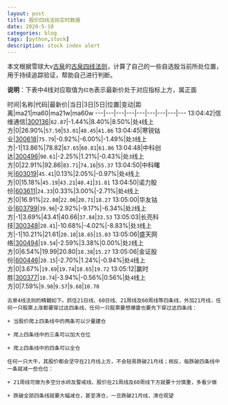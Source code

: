 ```yaml
---
layout: post
title: 股价四线法则实时数据
date: 2020-5-10
categories: blog
tags: [python,stock]
description: stock index alert
---
```



本文根据雪球大v[古泉](https://xueqiu.com/u/7148646888)的[古泉四线法则](https://xueqiu.com/7148646888/130498192)，计算了自己的一些自选股当前所处位置，用于持续追踪验证，帮助自己进行判断。

**说明**：下表中4线对应取值为`红色`表示最新价处于对应指标上方，属正面

时间|名称|代码|最新价|当日|3日|5日|位置|变动|距离|ma21|ma60|ma21w|ma60w
---|---|---|---|---|---|---|---|---
13:04:42|信维通信|[300136](https://xueqiu.com/S/SZ300136)|`62.87`|-1.44%|8.40%|8.50%|处`4`线上方|0|26.90%|`57.50`|`53.01`|`48.45`|`41.86`
13:04:45|寒锐钴业|[300618](https://xueqiu.com/S/SZ300618)|`75.79`|-0.92%|-6.00%|-1.49%|处`3`线上方|-1|13.86%|78.82|`67.65`|`60.81`|`61.86`
13:04:48|中科创达|[300496](https://xueqiu.com/S/SZ300496)|`90.61`|-2.25%|1.21%|-0.43%|处`3`线上方|0|22.91%|92.86|`83.71`|`74.16`|`55.37`
13:04:50|中科曙光|[603019](https://xueqiu.com/S/SH603019)|`45.41`|0.13%|2.05%|-0.97%|处`4`线上方|0|15.18%|`45.19`|`43.21`|`40.41`|`31.81`
13:04:50|诺力股份|[603611](https://xueqiu.com/S/SH603611)|`24.33`|0.33%|3.00%|-2.71%|处`4`线上方|0|16.91%|`22.80`|`22.06`|`20.71`|`18.27`
13:05:00|华友钴业|[603799](https://xueqiu.com/S/SH603799)|`39.96`|-2.92%|-9.17%|-6.34%|处`2`线上方|-1|3.69%|43.41|40.66|`37.84`|`33.53`
13:05:03|长亮科技|[300348](https://xueqiu.com/S/SZ300348)|`20.41`|-10.68%|-4.02%|-8.83%|处`3`线上方|-1|10.21%|21.61|`20.10`|`18.65`|`15.03`
13:05:06|盛天网络|[300494](https://xueqiu.com/S/SZ300494)|`19.54`|-2.59%|3.38%|0.00%|处`2`线上方|0|6.54%|19.99|20.80|`18.38`|`15.27`
13:05:06|金证股份|[600446](https://xueqiu.com/S/SH600446)|`20.15`|-2.70%|1.24%|-0.94%|处`4`线上方|0|3.67%|`19.69`|`19.74`|`18.65`|`19.72`
13:05:12|赢时胜|[300377](https://xueqiu.com/S/SZ300377)|`10.74`|-3.94%|-0.56%|0.56%|处`4`线上方|0|7.59%|`9.98`|`9.57`|`9.68`|`10.70`

```
古泉4线法则的精髓如下。抓住21日线、60日线、21周线及60周线等四条线，外加21月线，任何一只股票上涨都要穿过这四条线，任何一只股票要想爆雷也要先下穿过这四条线：

+ 当股价爬上四条线中的两条可以少量建仓

+ 爬上四条线中的三条可以加大仓位

+ 爬上四条线中的四条可以全仓

任何一只大牛，其股价都会坚守在21月线上方，不会轻易跌破21月线；相反，每跌破四条线中一条就减一些仓位：

+ 21周线可做为多空分水岭及警戒线，股价在21周线及60周线下方就要十分慎重，多看少做

+ 跌破全部四条线就要大幅减仓，甚至清仓，一旦跌破21月线，清仓观望
```